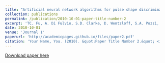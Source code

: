 ```yaml
---
title: "Artificial neural network algorithms for pulse shape discrimination and recovery of piled-up pulses in organic scintillators"
collection: publications
permalink: /publication/2010-10-01-paper-title-number-2
excerpt: 'TC. Fu, A. Di Fulvio, S.D. Clarke, D. Wentzloff, S.A. Pozzi, H.S. Kim'
date: 2010-10-01
venue: 'Journal 1'
paperurl: 'http://academicpages.github.io/files/paper2.pdf'
citation: 'Your Name, You. (2010). &quot;Paper Title Number 2.&quot; <i>Journal 1</i>. 1(2).'
---
```

<!-- This paper is about the number 2. The number 3 is left for future work.
 -->
[Download paper here](http://www.sciencedirect.com/science/article/pii/S0306454918302974)

<!-- Recommended citation: Your Name, You. (2010). "Paper Title Number 2." <i>Journal 1</i>. 1(2). -->